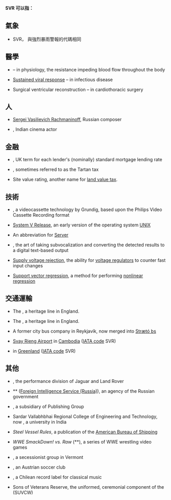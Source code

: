 **SVR 可以指：**

## 氣象

  - SVR， 與強烈暴雨警報的代碼相同

## 醫學

  - – in physiology, the resistance impeding blood flow throughout the body

  - [Sustained viral response](../Page/丙型肝炎.md "wikilink") – in infectious disease

  - Surgical ventricular reconstruction – in cardiothoracic surgery

## 人

  - [Sergei Vasilievich Rachmaninoff](../Page/谢尔盖·瓦西里耶维奇·拉赫玛尼诺夫.md "wikilink"), Russian composer

  - , Indian cinema actor

## 金融

  - , UK term for each lender's (nominally) standard mortgage lending rate

  - , sometimes referred to as the Tartan tax

  - Site value rating, another name for [land value tax](../Page/地價稅.md "wikilink").

## 技術

  - , a videocassette technology by Grundig, based upon the Philips Video Cassette Recording format

  - [System V Release](../Page/UNIX_System_V.md "wikilink"), an early version of the operating system [UNIX](../Page/UNIX.md "wikilink")

  - An abbreviation for [Server](../Page/服务器.md "wikilink")

  - , the art of taking subvocalization and converting the detected results to a digital text-based output

  - [Supply voltage rejection](https://zh.wikipedia.org/wiki/Supply_voltage_rejection "wikilink"), the ability for [voltage regulators](../Page/直流-直流轉換器.md "wikilink") to counter fast input changes

  - [Support vector regression](../Page/支持向量机.md "wikilink"), a method for performing [nonlinear regression](../Page/非线性回归.md "wikilink")

## 交通運輸

  - The , a heritage line in England.

  - The , a heritage line in England.

  - A former city bus company in Reykjavík, now merged into [Strætó bs](../Page/Strætó_BS.md "wikilink")

  - [Svay Rieng Airport](https://zh.wikipedia.org/wiki/Svay_Rieng_Airport "wikilink") in [Cambodia](../Page/柬埔寨.md "wikilink") ([IATA code](https://zh.wikipedia.org/wiki/国际航空运输协会机场代码 "wikilink") SVR)

  - in [Greenland](../Page/格陵兰.md "wikilink") ([IATA code](https://zh.wikipedia.org/wiki/国际航空运输协会机场代码 "wikilink") SVR)

## 其他

  - , the performance division of Jaguar and Land Rover

  - **  ([Foreign Intelligence Service (Russia)](../Page/對外情報局.md "wikilink")), an agency of the Russian government

  - , a subsidiary of  Publishing Group

  - Sardar Vallabhbhai Regional College of Engineering and Technology, now , a university in India

  - *Steel Vessel Rules*, a publication of the [American Bureau of Shipping](https://zh.wikipedia.org/wiki/美国船级社 "wikilink")

  - *WWE SmackDown\! vs. Raw* (**), a series of WWE wrestling video games

  - , a secessionist group in Vermont

  - , an Austrian soccer club

  - , a Chilean record label for classical music

  - Sons of Veterans Reserve, the uniformed, ceremonial component of the  (SUVCW)